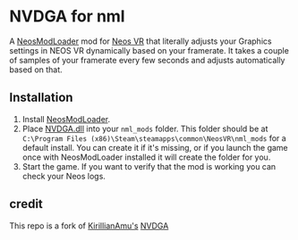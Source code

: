 # NVDGA for nml

A [NeosModLoader](https://github.com/zkxs/NeosModLoader) mod for [Neos VR](https://neos.com/) that literally adjusts your Graphics settings in NEOS VR dynamically based on your framerate. It takes a couple of samples of your framerate every few seconds and adjusts automatically based on that.

## Installation
1. Install [NeosModLoader](https://github.com/zkxs/NeosModLoader).
1. Place [NVDGA.dll](https://github.com/eia485/NVDGA_nml/releases/latest/download/NVDGA.dll) into your `nml_mods` folder. This folder should be at `C:\Program Files (x86)\Steam\steamapps\common\NeosVR\nml_mods` for a default install. You can create it if it's missing, or if you launch the game once with NeosModLoader installed it will create the folder for you.
1. Start the game. If you want to verify that the mod is working you can check your Neos logs.

## credit
This repo is a fork of [KirillianAmu's](https://github.com/KirillianAmu) [NVDGA](https://github.com/KirillianAmu/NVDGA_Public)